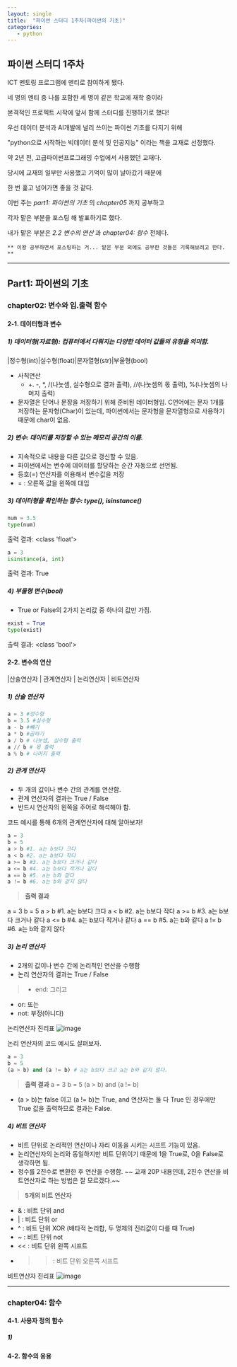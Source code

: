 ```yaml
---
layout: single
title:  "파이썬 스터디 1주차(파이썬의 기초)"
categories:
   - python
---
```


## 파이썬 스터디 1주차

ICT 멘토링 프로그램에 멘티로 참여하게 됐다.

네 명의 멘티 중 나를 포함한 세 명이 같은 학교에 재학 중이라

본격적인 프로젝트 시작에 앞서 함께 스터디를 진행하기로 했다!

  
우선 데이터 분석과 AI개발에 널리 쓰이는 파이썬 기초를 다지기 위해

"python으로 시작하는 빅데이터 분석 및 인공지능" 이라는 책을 교재로 선정했다.

약 2년 전, 고급파이썬프로그래밍 수업에서 사용했던 교재다. 

당시에 교재의 일부만 사용했고 기억이 많이 날아갔기 때문에

한 번 훑고 넘어가면 좋을 것 같다.

  
이번 주는 *part1: 파이썬의 기초* 의 *chapter05* 까지 공부하고

각자 맡은 부분을 포스팅 해 발표하기로 했다.

내가 맡은 부분은 *2.2 변수의 연산* 과 *chapter04: 함수* 전체다. 

` ** 이왕 공부하면서 포스팅하는 거... 맡은 부분 외에도 공부한 것들은 기록해보려고 한다. ** `

---

## Part1: 파이썬의 기초
### chapter02: 변수와 입.출력 함수

#### 2-1. 데이터형과 변수

##### 1) 데이터형(자료형): 컴퓨터에서 다뤄지는 다양한 **데이터 값들의 유형**을 의미함.

|정수형(int)|실수형(float)|문자열형(str)|부울형(bool)

- 사칙연산 
    - +. -, *, /(나눗셈, 실수형으로 결과 출력), //(나눗셈의 몫 출력), %(나눗셈의 나머지 출력)
- 문자열은 단어나 문장을 저장하기 위해 준비된 데이터형임. C언어에는 문자 1개를 저장하는 문자형(Char)이 있는데, 파이썬에서는 문자형을 문자열형으로 사용하기 때문에 char이 없음.


##### 2) 변수: 데이터를 저장할 수 있는 메모리 공간의 이름.

- 지속적으로 내용을 다른 값으로 갱신할 수 있음.
- 파이썬에서는 변수에 데이터를 할당하는 순간 자동으로 선언됨.
- 등호(=) 연산자를 이용해서 변수값을 저장
- = : 오른쪽 값을 왼쪽에 대입

##### 3) 데이터형을 확인하는 함수: type(), isinstance()

```python
num = 3.5
type(num)
```

출력 결과: <class 'float'>

```python
a = 3
isinstance(a, int)
```

출력 결과: True

##### 4) 부울형 변수(bool)

- True or False의 2가지 논리값 중 하나의 값만 가짐.

```python
exist = True
type(exist)
```

출력 결과: <class 'bool'>




#### 2-2. 변수의 연산

|산술연산자 | 관계연산자 | 논리연산자 | 비트연산자

##### 1) 산술 연산자

```python
a = 3 #정수형
b = 3.5 #실수형
a - b #뺴기
a * b #곱하기
a / b # 나눗셈, 실수형 출력
a // b # 몫 출력
a % b # 나머지 출력
```

##### 2) 관계 연산자

- 두 개의 값이나 변수 간의 관계를 연산함.
- 관계 연산자의 결과는 True / False
- 반드시 연산자의 왼쪽을 주어로 해석해야 함.


코드 예시를 통해 6개의 관계연산자에 대해 알아보자!

```python
a = 3
b = 5
a > b #1. a는 b보다 크다
a < b #2. a는 b보다 작다
a >= b #3. a는 b보다 크거나 같다
a <= b #4. a는 b보다 작거나 같다
a == b #5. a는 b와 같다
a != b #6. a는 b와 같지 않다
```

> **출력 결과**

  a = 3
  b = 5
  a > b #1. a는 b보다 크다
  a < b #2. a는 b보다 작다
  a >= b #3. a는 b보다 크거나 같다
  a <= b #4. a는 b보다 작거나 같다
  a == b #5. a는 b와 같다
  a != b #6. a는 b와 같지 않다


##### 3) 논리 연산자

- 2개의 값이나 변수 간에 논리적인 연산을 수행함
- 논리 연산자의 결과는 True / False

> - end: 그리고
  - or: 또는
  - not: 부정(아니다)

  논리연산자 진리표
  ![image](https://www.google.com/imgres?imgurl=https%3A%2F%2Fwww.dotnetnote.com%2Fdocs%2Fcommon%2F11-03-table-truth-table.png&tbnid=2pW7HS7VVkIYHM&vet=12ahUKEwiaqbyxtJGFAxUjc_UHHVdECU0QMygDegQIARBY..i&imgrefurl=https%3A%2F%2Fwww.dotnetnote.com%2Fdocs%2Fcsharp%2Frelational-logical-operator%2F&docid=z3xy2CnskuAHqM&w=640&h=291&q=%EB%85%BC%EB%A6%AC%EC%97%B0%EC%82%B0%EC%9E%90%20%EC%A7%84%EB%A6%AC%ED%91%9C%20%ED%8C%8C%EC%9D%B4%EC%8D%AC&hl=ko&ved=2ahUKEwiaqbyxtJGFAxUjc_UHHVdECU0QMygDegQIARBY)


논리 연산자의 코드 예시도 살펴보자.
```python
a = 3
b = 5
(a > b) and (a != b) # a는 b보다 크고 a는 b와 같지 않다.
```

> **출력 결과**
  a = 3
  b = 5
  (a > b) and (a != b)

  + (a > b)는 false 이고 (a != b)는 True,   and 연산자는 둘 다 True 인 경우에만 True 값을 출력하므로 결과는 False.


##### 4) 비트 연산자

- 비트 단위로 논리적인 연산이나 자리 이동을 시키는 시프트 기능이 있음.
- 논리연산자의 논리와 동일하지만 비트 단위이기 때문에 1을 True로, 0을 False로 생각하면 됨.
- 정수를 2진수로 변환한 후 연산을 수행함. ~~ 교재 20P 내용인데, 2진수 연산을 비트연산자로 하는 방법은 잘 모르겠다.~~

> **5개의 비트 연산자**
 + & : 비트 단위 and
 + | : 비트 단위 or
 + ^ : 비트 단위 XOR (배타적 논리합, 두 명제의 진리값이 다를 때 True)
 + ~ : 비트 단위 not
 + << : 비트 단위 왼쪽 시프트
 + >> : 비트 단위 오른쪽 시프트


비트연산자 진리표
![image](https://www.google.com/imgres?imgurl=https%3A%2F%2Fblog.kakaocdn.net%2Fdn%2FQUoY2%2FbtrpPEGsyIE%2FHtdQHrgG9hiZYH3k6uAOC0%2Fimg.png&tbnid=D9wHeFF4b1s3hM&vet=12ahUKEwjPjd6BupGFAxU0k68BHeR8AmUQMygFegQIARBe..i&imgrefurl=https%3A%2F%2Fblog.hexabrain.net%2F92&docid=IWacXSd3wPFbvM&w=683&h=260&q=%EB%B9%84%ED%8A%B8%EC%97%B0%EC%82%B0%EC%9E%90%20%EC%A7%84%EB%A6%AC%ED%91%9C%20%ED%8C%8C%EC%9D%B4%EC%8D%AC&hl=ko&ved=2ahUKEwjPjd6BupGFAxU0k68BHeR8AmUQMygFegQIARBe)


---

### chapter04: 함수

#### 4-1. 사용자 정의 함수

##### 1)

#### 4-2. 함수의 응용
